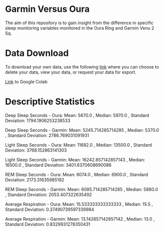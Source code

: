 # Garmin Versus Oura

The aim of this repository is to gain insight from the difference in specific sleep monitoring variables monitored in the Oura Ring and Garmin Venu 2 Sq.

# Data Download

To download your own data, use the following [link](https://www.garmin.com/en-US/account/datamanagement/exportdata/) where you can choose to delete your data, view your data, or request your data for export.

[Link](https://colab.research.google.com/drive/1D9NqOmW-3PdkkB4ow6pWf7ofMBCuBJxD?usp=sharing) to Google Colab

# Descriptive Statistics

Deep Sleep Seconds - Oura:
Mean:  5670.0 , Median:  5970.0 , Standard Deviation:  1794.1906253238533 

Deep Sleep Seconds - Garmin:
Mean:  5245.714285714285 , Median:  5370.0 , Standard Deviation:  2786.769031091931 

Light Sleep Seconds - Oura:
Mean:  11682.0 , Median:  13500.0 , Standard Deviation:  3768.152863141303 

Light Sleep Seconds - Garmin:
Mean:  16242.857142857143 , Median:  16500.0 , Standard Deviation:  3401.6370608690086 

REM Sleep Seconds - Oura:
Mean:  6074.0 , Median:  6900.0 , Standard Deviation:  2173.31635985192 

REM Sleep Seconds - Garmin:
Mean:  6085.714285714285 , Median:  5880.0 , Standard Deviation:  2053.407322635492 

Average Respiration - Oura:
Mean:  15.533333333333333 , Median:  15.5 , Standard Deviation:  0.37490739597339984 

Average Respiration - Garmin:
Mean:  13.142857142857142 , Median:  13.0 , Standard Deviation:  0.8329931278350431 
